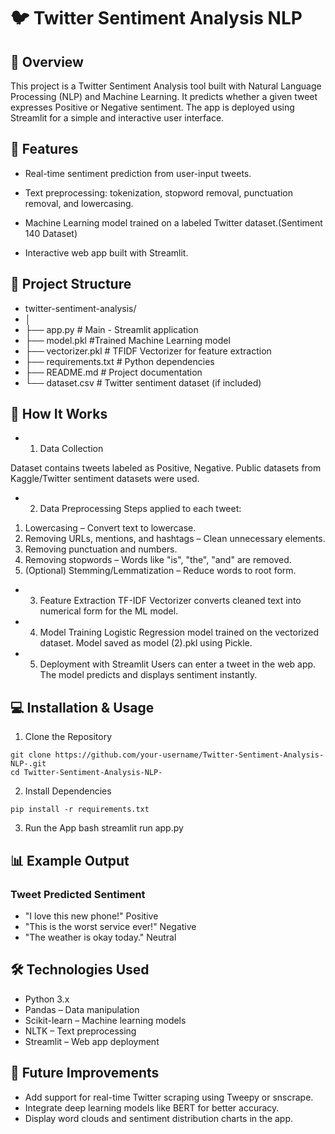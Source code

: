 # 🐦 Twitter Sentiment Analysis NLP

## 📌 Overview

This project is a Twitter Sentiment Analysis tool built with Natural Language Processing (NLP) and Machine Learning.
It predicts whether a given tweet expresses Positive or Negative sentiment.
The app is deployed using Streamlit for a simple and interactive user interface.

## 🚀 Features

- Real-time sentiment prediction from user-input tweets.

- Text preprocessing: tokenization, stopword removal, punctuation removal, and lowercasing.

- Machine Learning model trained on a labeled Twitter dataset.(Sentiment 140 Dataset)

- Interactive web app built with Streamlit.

## 📂 Project Structure

- twitter-sentiment-analysis/
- │
- ├── app.py               # Main - Streamlit application
- ├── model.pkl            #Trained Machine Learning model
- ├── vectorizer.pkl       # TFIDF Vectorizer for feature extraction
- ├── requirements.txt     # Python dependencies
- ├── README.md            # Project documentation
- └── dataset.csv          # Twitter sentiment dataset (if included)

## 🧠 How It Works

- 1. Data Collection

Dataset contains tweets labeled as Positive, Negative.
Public datasets from Kaggle/Twitter sentiment datasets were used.

- 2. Data Preprocessing
Steps applied to each tweet:
1. Lowercasing – Convert text to lowercase.
2. Removing URLs, mentions, and hashtags – Clean unnecessary elements.
3. Removing punctuation and numbers.
4. Removing stopwords – Words like "is", "the", "and" are removed.
5. (Optional) Stemming/Lemmatization – Reduce words to root form.
  
- 3. Feature Extraction
TF-IDF Vectorizer converts cleaned text into numerical form for the ML model.

- 4. Model Training
Logistic Regression model trained on the vectorized dataset.
Model saved as model (2).pkl using Pickle.

- 5. Deployment with Streamlit
Users can enter a tweet in the web app.
The model predicts and displays sentiment instantly.


## 💻 Installation & Usage

1. Clone the Repository
```
git clone https://github.com/your-username/Twitter-Sentiment-Analysis-NLP-.git
cd Twitter-Sentiment-Analysis-NLP-
```

2. Install Dependencies
```
pip install -r requirements.txt
```

3. Run the App
bash
streamlit run app.py


## 📊 Example Output
### Tweet	Predicted Sentiment

- "I love this new phone!"	Positive
- "This is the worst service ever!"	Negative
- "The weather is okay today."	Neutral

## 🛠️ Technologies Used

- Python 3.x
- Pandas – Data manipulation
- Scikit-learn – Machine learning models
- NLTK – Text preprocessing
- Streamlit – Web app deployment

## 📌 Future Improvements

- Add support for real-time Twitter scraping using Tweepy or snscrape.
- Integrate deep learning models like BERT for better accuracy.
- Display word clouds and sentiment distribution charts in the app.
